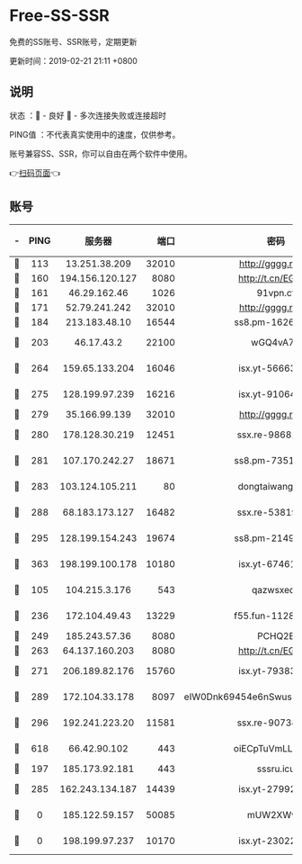 # Free-SS-SSR

免费的SS账号、SSR账号，定期更新

更新时间：2019-02-21 21:11 +0800

## 说明

状态     ：🙂 - 良好 🙁 - 多次连接失败或连接超时

PING值   ：不代表真实使用中的速度，仅供参考。

账号兼容SS、SSR，你可以自由在两个软件中使用。

👉[扫码页面](https://liesauer.github.io/free-ss-ssr.github.io/)👈

## 账号

|-|PING|服务器|端口|密码|加密方式|区域|
|:----:|:----:|:-----:|-----:|:----:|:----:|:----:|
|🙂|113|13.251.38.209|32010|http://gggg.rocks|chacha20|SG|
|🙂|160|194.156.120.127|8080|http://t.cn/EGJIyrl|rc4-md5|RU|
|🙂|161|46.29.162.46|1026|91vpn.cf|rc4-md5|RU|
|🙂|171|52.79.241.242|32010|http://gggg.rocks|chacha20|KR|
|🙂|184|213.183.48.10|16544|ss8.pm-16263031|rc4-md5|RU|
|🙂|203|46.17.43.2|22100|wGQ4vA7D|aes-256-gcm|RU|
|🙂|264|159.65.133.204|16046|isx.yt-56663689|aes-256-cfb|SG|
|🙂|275|128.199.97.239|16216|isx.yt-91064891|aes-256-cfb|SG|
|🙂|279|35.166.99.139|32010|http://gggg.rocks|chacha20|US|
|🙂|280|178.128.30.219|12451|ssx.re-98681435|aes-256-cfb|SG|
|🙂|281|107.170.242.27|18671|ss8.pm-73518154|aes-256-cfb|US|
|🙂|283|103.124.105.211|80|dongtaiwang.com|aes-256-cfb|US|
|🙂|288|68.183.173.127|16482|ssx.re-53819534|aes-256-cfb|US|
|🙂|295|128.199.154.243|19674|ss8.pm-21493386|aes-256-cfb|SG|
|🙂|363|198.199.100.178|10180|isx.yt-67461741|aes-256-cfb|US|
|🙂|105|104.215.3.176|543|qazwsxedc|aes-256-gcm|JP|
|🙂|236|172.104.49.43|13229|f55.fun-11286035|aes-256-cfb|SG|
|🙂|249|185.243.57.36|8080|PCHQ2E|rc4-md5|US|
|🙂|263|64.137.160.203|8080|http://t.cn/EGJIyrl|rc4-md5|CA|
|🙂|271|206.189.82.176|15760|isx.yt-79383778|aes-256-cfb|SG|
|🙂|289|172.104.33.178|8097|eIW0Dnk69454e6nSwuspv9DmS201tQ0D|aes-256-cfb|SG|
|🙂|296|192.241.223.20|11581|ssx.re-90738026|aes-256-cfb|US|
|🙂|618|66.42.90.102|443|oiECpTuVmLLxk4Ts|aes-256-cfb|US|
|🙁|197|185.173.92.181|443|sssru.icu|rc4-md5|RU|
|🙁|285|162.243.134.187|14439|isx.yt-27992961|aes-256-cfb|US|
|🙁|0|185.122.59.157|50085|mUW2XWw8|aes-256-cfb|GB|
|🙁|0|198.199.97.237|10170|isx.yt-23022296|aes-256-cfb|US|
